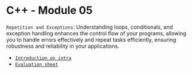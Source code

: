 # C++ - Module 05
`Repetition and Exceptions`: Understanding loops, conditionals, and exception handling enhances the control flow of your programs, allowing you to handle errors effectively and repeat tasks efficiently, ensuring robustness and reliability in your applications. <br>
- [`Introduction on intra`](https://elearning.intra.42.fr/notions/piscine-c-d05-nested-classes-and-exceptions/subnotions)
- [`Evaluation sheet`](https://42evals.me/Cursus/CPP05/)
